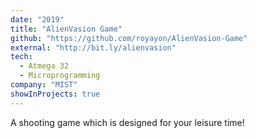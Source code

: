```yaml
---
date: "2019"
title: "AlienVasion Game"
github: "https://github.com/royayon/AlienVasion-Game"
external: "http://bit.ly/alienvasion"
tech:
  - Atmega 32
  - Microprogramming
company: "MIST"
showInProjects: true
---
```


A shooting game which is designed for your leisure time!
